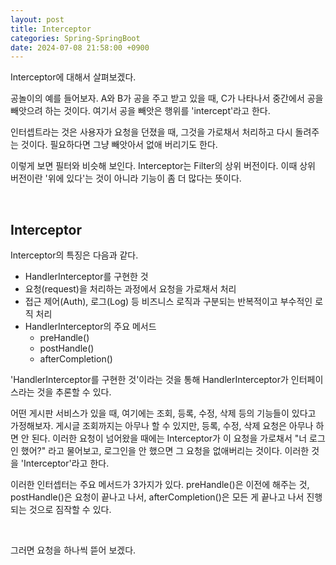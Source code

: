 ```yaml
---
layout: post
title: Interceptor
categories: Spring-SpringBoot
date: 2024-07-08 21:58:00 +0900
---
```

Interceptor에 대해서 살펴보겠다.

공놀이의 예를 들어보자. A와 B가 공을 주고 받고 있을 때, C가 나타나서 중간에서 공을 빼앗으려 하는 것이다. 여기서 공을 빼앗은 행위를 'intercept'라고 한다. 

인터셉트라는 것은 사용자가 요청을 던졌을 때, 그것을 가로채서 처리하고 다시 돌려주는 것이다. 필요하다면 그냥 빼앗아서 없애 버리기도 한다.

이렇게 보면 필터와 비슷해 보인다. Interceptor는 Filter의 상위 버전이다. 이때 상위 버전이란 '위에 있다'는 것이 아니라 기능이 좀 더 많다는 뜻이다.

<br>

## Interceptor

Interceptor의 특징은 다음과 같다.

* HandlerInterceptor를 구현한 것
* 요청(request)을 처리하는 과정에서 요청을 가로채서 처리
* 접근 제어(Auth), 로그(Log) 등 비즈니스 로직과 구분되는 반복적이고 부수적인 로직 처리
* HandlerInterceptor의 주요 메서드
    - preHandle()
    - postHandle()
    - afterCompletion()

'HandlerInterceptor를 구현한 것'이라는 것을 통해 HandlerInterceptor가 인터페이스라는 것을 추론할 수 있다.

어떤 게시판 서비스가 있을 때, 여기에는 조회, 등록, 수정, 삭제 등의 기능들이 있다고 가정해보자. 게시글 조회까지는 아무나 할 수 있지만, 등록, 수정, 삭제 요청은 아무나 하면 안 된다. 이러한 요청이 넘어왔을 때에는 Interceptor가 이 요청을 가로채서 "너 로그인 했어?" 라고 물어보고, 로그인을 안 했으면 그 요청을 없애버리는 것이다. 이러한 것을 'Interceptor'라고 한다.

이러한 인터셉터는 주요 메서드가 3가지가 있다. preHandle()은 이전에 해주는 것, postHandle()은 요청이 끝나고 나서, afterCompletion()은 모든 게 끝나고 나서 진행되는 것으로 짐작할 수 있다.

<br>

그러면 요청을 하나씩 뜯어 보겠다.